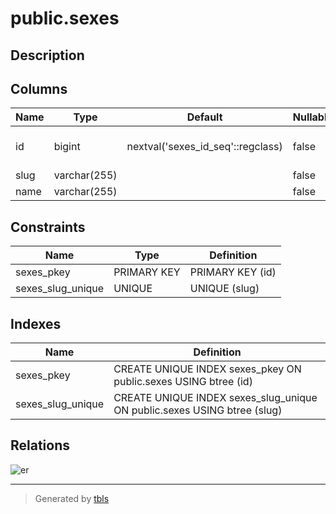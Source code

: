 # public.sexes

## Description

## Columns

| Name | Type         | Default                           | Nullable | Children                                                                                                                    |
| ---- | ------------ | --------------------------------- | -------- | --------------------------------------------------------------------------------------------------------------------------- |
| id   | bigint       | nextval('sexes_id_seq'::regclass) | false    | [public.users](public.users.md) [public.patients](public.patients.md) [public.company_patients](public.company_patients.md) |
| slug | varchar(255) |                                   | false    |                                                                                                                             |
| name | varchar(255) |                                   | false    |                                                                                                                             |

## Constraints

| Name              | Type        | Definition       |
| ----------------- | ----------- | ---------------- |
| sexes_pkey        | PRIMARY KEY | PRIMARY KEY (id) |
| sexes_slug_unique | UNIQUE      | UNIQUE (slug)    |

## Indexes

| Name              | Definition                                                               |
| ----------------- | ------------------------------------------------------------------------ |
| sexes_pkey        | CREATE UNIQUE INDEX sexes_pkey ON public.sexes USING btree (id)          |
| sexes_slug_unique | CREATE UNIQUE INDEX sexes_slug_unique ON public.sexes USING btree (slug) |

## Relations

![er](public.sexes.svg)

---

> Generated by [tbls](https://github.com/k1LoW/tbls)
